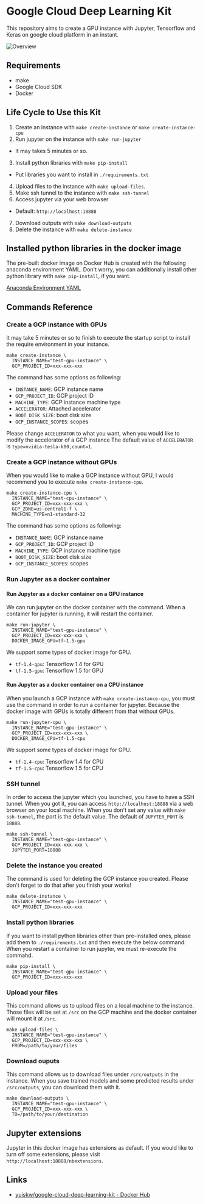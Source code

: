 # Google Cloud Deep Learning Kit

This repository aims to create a GPU instance with Jupyter, Tensorflow and Keras on google cloud platform in an instant.

![Overview](./docs/overview.png)

## Requirements

- make
- Google Cloud SDK
- Docker

## Life Cycle to Use this Kit

1. Create an instance with `make create-instance` or `make create-instance-cpu`
2. Run jupyter on the instance with `make run-jupyter`
  - It may takes 5 minutes or so.
3. Install python libraries with `make pip-install`
  - Put libraries you want to install in `./requirements.txt`
4. Upload files to the instance with `make upload-files`.
5. Make ssh tunnel to the instance with `make ssh-tunnel`
6. Access jupyter via your web browser
  - Default: `http://localhost:18888`
7. Download outputs with `make download-outputs`
8. Delete the instance with `make delete-instance`

## Installed python libraries in the docker image

The pre-built docker image on Docker Hub is created with the following anaconda environment YAML.
Don't worry, you can additionally install other python library with `make pip-install`, if you want.

[Anaconda Environment YAML](./docker/environment-gpu.yml)

## Commands Reference

### Create a GCP instance with GPUs
It may take 5 minutes or so to finish to execute the startup script to install the require environment in your instance.

```
make create-instance \
  INSTANCE_NAME="test-gpu-instance" \
  GCP_PROJECT_ID=xxx-xxx-xxx
```

The command has some options as following:
- `INSTANCE_NAME`: GCP instance name
- `GCP_PROJECT_ID`: GCP project ID
- `MACHINE_TYPE`: GCP instance machine type
- `ACCELERATOR`: Attached accelerator
- `BOOT_DISK_SIZE`: boot disk size
- `GCP_INSTANCE_SCOPES`: scopes

Please change `ACCELERATOR` to what you want, when you would like to modify the accelerator of a GCP instance
The default value of `ACCELERATOR` is `type=nvidia-tesla-k80,count=1`.

### Create a GCP instance without GPUs
When you would like to make a GCP instance without GPU, I would recommend you to execute `make create-instance-cpu`.

```
make create-instance-cpu \
  INSTANCE_NAME="test-cpu-instance" \
  GCP_PROJECT_ID=xxx-xxx-xxx \
  GCP_ZONE=us-central1-f \
  MACHINE_TYPE=n1-standard-32
```
The command has some options as following:
- `INSTANCE_NAME`: GCP instance name
- `GCP_PROJECT_ID`: GCP project ID
- `MACHINE_TYPE`: GCP instance machine type
- `BOOT_DISK_SIZE`: boot disk size
- `GCP_INSTANCE_SCOPES`: scopes

### Run Jupyter as a docker container

#### Run Jupyter as a docker container on a GPU instance
We can run jupyter on the docker container with the command.
When a container for jupyter is running, it will restart the container.

```
make run-jupyter \
  INSTANCE_NAME="test-gpu-instance" \
  GCP_PROJECT_ID=xxx-xxx-xxx \
  DOCKER_IMAGE_GPU=tf-1.5-gpu
```

We support some types of docker image for GPU.

- `tf-1.4-gpu`: Tensorflow 1.4 for GPU
- `tf-1.5-gpu`: Tensorflow 1.5 for GPU

#### Run Jupyter as a docker container on a CPU instance
When you launch a GCP instance with `make create-instance-cpu`, you must use the command in order to run a container for jupyter.
Because the docker image with GPUs is totally different from that without GPUs.

```
make run-jupyter-cpu \
  INSTANCE_NAME="test-gpu-instance" \
  GCP_PROJECT_ID=xxx-xxx-xxx \
  DOCKER_IMAGE_CPU=tf-1.5-cpu
```

We support some types of docker image for GPU.
- `tf-1.4-cpu`: Tensorflow 1.4 for CPU
- `tf-1.5-cpu`: Tensorflow 1.5 for CPU

### SSH tunnel
In order to access the jupyter which you launched, you have to have a SSH tunnel.
When you got it, you can access `http://localhost:18888` via a web browser on your local machine.
When you don't set any value with `make ssh-tunnel`, the port is the default value.
The default of `JUPYTER_PORT` is `18888`.

```
make ssh-tunnel \
  INSTANCE_NAME="test-gpu-instance" \
  GCP_PROJECT_ID=xxx-xxx-xxx \
  JUPYTER_PORT=18888
```

### Delete the instance you created

The command is used for deleting the GCP instance you created.
Please don't forget to do that after you finish your works!

```
make delete-instance \
  INSTANCE_NAME="test-gpu-instance" \
  GCP_PROJECT_ID=xxx-xxx-xxx
```

### Install python libraries

If you want to install python libraries other than pre-installed ones, please add them to `./requirements.txt` and then execute the below command:
When you restart a container to run jupyter, we must re-execute the commahd.

```
make pip-install \
  INSTANCE_NAME="test-gpu-instance" \
  GCP_PROJECT_ID=xxx-xxx-xxx
```

### Upload your files
This command allows us to upload files on a local machine to the instance.
Those files will be set at `/src` on the GCP machine and the docker container will mount it at `/src`.

```
make upload-files \
  INSTANCE_NAME="test-gpu-instance" \
  GCP_PROJECT_ID=xxx-xxx-xxx \
  FROM=/path/to/your/files
```

### Download ouputs
This command allows us to download files under `/src/outputs` in the instance.
When you save trained models and some predicted results under `/src/outputs`, you can download them with it.

```
make download-outputs \
  INSTANCE_NAME="test-gpu-instance" \
  GCP_PROJECT_ID=xxx-xxx-xxx \
  TO=/path/to/your/destination
```

## Jupyter extensions
Jupyter in this docker image has extensions as default.
If you would like to turn off some extensions, please visit `http://localhost:18888/nbextensions`.

## Links
- [yuiskw/google\-cloud\-deep\-learning\-kit \- Docker Hub](https://hub.docker.com/r/yuiskw/google-cloud-deep-learning-kit/)
